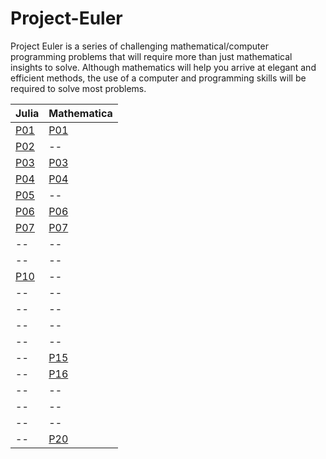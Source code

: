 # Project-Euler
Project Euler is a series of challenging mathematical/computer programming problems that will require more than just mathematical insights to solve. Although mathematics will help you arrive at elegant and efficient methods, the use of a computer and programming skills will be required to solve most problems.

| Julia  | Mathematica |
| ------------- | ------------- |
| <a href="Julia/problem_1/problem_1.jl"> P01 | <a href="Wolfram Mathematica/problem_1/problem_1.wl">  P01 |
| <a href="Julia/problem_1/problem_1.jl"> P02  | -- |
| <a href="Julia/problem_3/problem_3.jl"> P03  | <a href="Wolfram Mathematica/problem_3"> P03 |
| <a href="Julia/problem_4/problem_4.jl"> P04 | <a href="Wolfram Mathematica/problem_4/problem_4.wl"> P04 |
| <a href="Julia/problem_5/problem_5.jl"> P05 | -- |
| <a href="Julia/problem_6/problem_6.jl"> P06 | <a href="Wolfram Mathematica/problem_6/problem_6.wl"> P06 |
| <a href="Julia/problem_7/problem_7.jl"> P07 | <a href="Wolfram Mathematica/problem_7/problem_7.wl"> P07 |
| -- | -- |
| -- | -- |
| <a href="Julia/problem_10/problem_10.jl"> P10 | -- |
| -- | -- |
| -- | -- |
| -- | -- |
| -- | -- |
| -- | <a href="Wolfram Mathematica/problem_15/problem_15.wl"> P15 |
| -- | <a href="Wolfram Mathematica/problem_16/problem_16.wl"> P16 |
| -- | -- |
| -- | -- |
| -- | -- |
| -- | <a href="Wolfram Mathematica/problem_20/problem_20.wl"> P20 |
